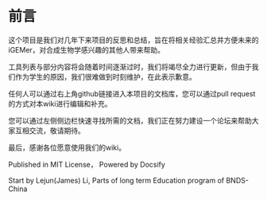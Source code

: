 # 前言

这个项目是我们对几年下来项目的反思和总结，旨在将相关经验汇总并方便未来的iGEMer，对合成生物学感兴趣的其他人带来帮助。

工具列表与部分内容将会随着时间逐渐过时，我们将竭尽全力进行更新，但由于我们作为学生的原因，我们很难做到时刻维护，在此表示歉意。

任何人可以通过右上角github链接进入本项目的文档库，您可以通过pull request的方式对本wiki进行编辑和补充。

您可以通过左侧侧边栏快速寻找所需的文档，我们正在努力建设一个论坛来帮助大家互相交流，敬请期待。

最后，感谢各位愿意使用我们的wiki。

Published in MIT License， Powered by Docsify

Start by Lejun(James) Li, Parts of long term Education program of BNDS-China